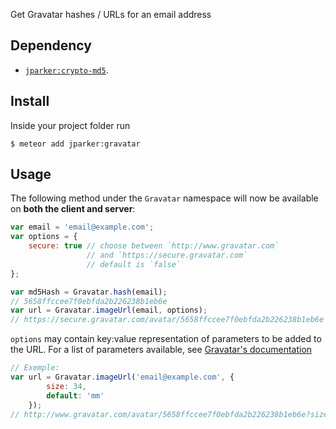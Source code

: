 Get Gravatar hashes / URLs for an email address

Dependency
----------
- [`jparker:crypto-md5`](https://github.com/p-j/meteor-crypto-md5).

Install
-------

Inside your project folder run
```
$ meteor add jparker:gravatar
```

Usage
-----

The following method under the `Gravatar` namespace will now be available
on **both the client and server**:

```javascript
var email = 'email@example.com';
var options = { 
    secure: true // choose between `http://www.gravatar.com` 
                 // and `https://secure.gravatar.com`
                 // default is `false`
}; 

var md5Hash = Gravatar.hash(email);
// 5658ffccee7f0ebfda2b226238b1eb6e
var url = Gravatar.imageUrl(email, options);
// https://secure.gravatar.com/avatar/5658ffccee7f0ebfda2b226238b1eb6e
```

`options` may contain key:value representation of parameters to be added to the URL. For a list of parameters available, see [Gravatar's documentation](http://en.gravatar.com/site/implement/images/)

```javascript
// Exemple:
var url = Gravatar.imageUrl('email@example.com', {
        size: 34,
        default: 'mm'
    });
// http://www.gravatar.com/avatar/5658ffccee7f0ebfda2b226238b1eb6e?size=34&default=mm
```